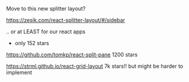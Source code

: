 Move to this new splitter layout?

https://zesik.com/react-splitter-layout/#/sidebar

.. or at LEAST for our react apps

- only 152 stars

https://github.com/tomkp/react-split-pane
1200 stars


https://strml.github.io/react-grid-layout
7k stars!! but might be harder to implement


